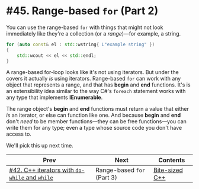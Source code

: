# #45. Range-based `for` (Part 2)

You can use the range-based `for` with things that might not look immediately like they're a collection (or a *range*)&mdash;for example, a string.

```cpp
for (auto const& el : std::wstring{ L"example string" })
{
    std::wcout << el << std::endl;
}
```

A range-based for-loop looks like it's not using iterators. But under the covers it actually *is* using iterators. Range-based `for` can work with any object that represents a range, and that has **begin** and **end** functions. It's is an extensibility idea similar to the way C#'s `foreach` statement works with any type that implements **IEnumerable**.

The range object's **begin** and **end** functions must return a value that either *is* an iterator, or else can function like one. And because **begin** and **end** don't *need* to be member functions&mdash;they can be free functions&mdash;you can write them for any type; even a type whose source code you don't have access to.

We'll pick this up next time.

|Prev|Next|Contents|
|-|-|-|
|[#42. C++ iterators with `do-while` and `while`](042.md)|Range-based `for` (Part 3)|[Bite-sized C++](../README.md)|
